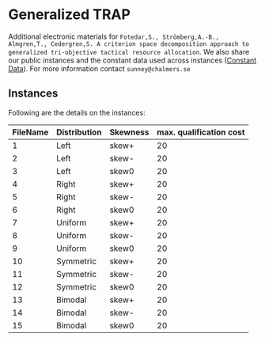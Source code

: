 # Generalized TRAP
Additional electronic materials for `Fotedar,S., Strömberg,A.-B., Almgren,T., Cedergren,S. A criterion space decomposition approach to generalized tri-objective tactical resource allocation`. We also share our public instances and the constant data used across instances ([Constant Data](https://github.com/SunneyF/GTRAP/blob/main/constant_data.csv)). For more information contact `sunney@chalmers.se`

## Instances
Following are the details on the instances:

| FileName | Distribution| Skewness | max. qualification cost |
| ------ | ------ | ------ | ------ |
| 1 | Left | skew+ | 20 |
| 2 | Left | skew- | 20 |
| 3 | Left | skew0 | 20 |
| 4 | Right | skew+ | 20 |
| 5 | Right | skew-| 20 |
| 6 | Right | skew0| 20 |
| 7 | Uniform | skew+| 20 |
| 8 | Uniform | skew-| 20 |
| 9 | Uniform | skew0| 20 |
| 10 | Symmetric | skew+ | 20 |
| 11 | Symmetric| skew-| 20 |
| 12 | Symmetric | skew0| 20 |
| 13 | Bimodal | skew+ | 20 |
| 14 | Bimodal | skew-| 20 |
| 15 | Bimodal | skew0| 20 |
#
